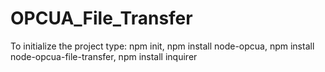 # OPCUA_File_Transfer

To initialize the project type:
npm init,
npm install node-opcua,
npm install node-opcua-file-transfer,
npm install inquirer
